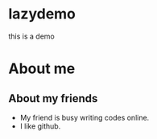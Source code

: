 # lazydemo
this is a demo

# About me
## About my friends
 - My friend is busy writing codes online.
 - I like github.
